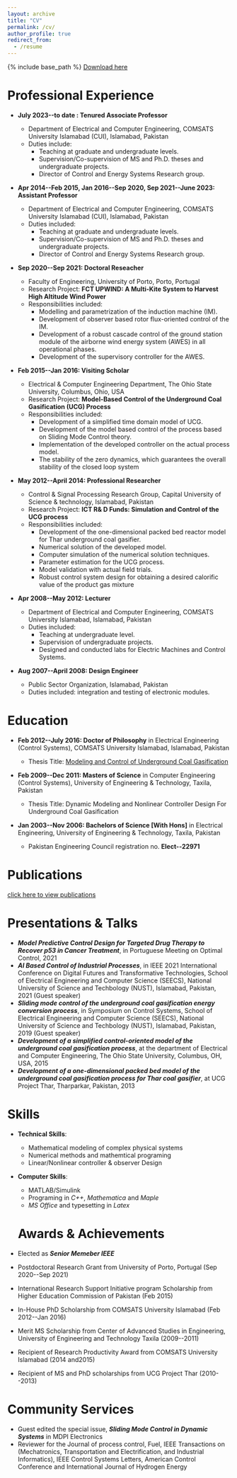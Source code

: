 ```yaml
---
layout: archive
title: "CV"
permalink: /cv/
author_profile: true
redirect_from:
  - /resume
---
```


{% include base_path %}
[Download here](https://aauppal.github.io/files/latex_cv.pdf)

Professional Experience
======
* **July 2023--to date : Tenured Associate Professor**
  * Department of Electrical and Computer Engineering, COMSATS University Islamabad (CUI), Islamabad, Pakistan
  * Duties include:
    * Teaching at graduate and undergraduate levels.
    * Supervision/Co-supervision of MS and Ph.D. theses and undergraduate projects.
    * Director of Control and Energy Systems Research group.
 
* **Apr 2014--Feb 2015, Jan 2016--Sep 2020, Sep 2021--June 2023: Assistant Professor**
  * Department of Electrical and Computer Engineering, COMSATS University Islamabad (CUI), Islamabad, Pakistan
  * Duties included:
    * Teaching at graduate and undergraduate levels.
    * Supervision/Co-supervision of MS and Ph.D. theses and undergraduate projects.
    * Director of Control and Energy Systems Research group.
   
* **Sep 2020--Sep 2021: Doctoral Reseacher**
  * Faculty of Engineering, University of Porto, Porto, Portugal
  * Research Project: **FCT UPWIND: A Multi-Kite System to Harvest High Altitude Wind Power**
  * Responsibilities included:
     * Modelling and parametrization of the induction machine (IM).
     * Development of observer based rotor flux-oriented control of the IM.
     * Development of a robust cascade control of the ground station module of the airborne wind energy system (AWES) in all operational phases.
     * Development of the supervisory controller for the AWES.
   
* **Feb 2015--Jan 2016: Visiting Scholar**
  * Electrical & Computer Engineering Department, The Ohio State University, Columbus, Ohio, USA
  * Research Project: **Model-Based Control of the Underground Coal Gasification (UCG) Process**
  * Responsibilities included:
    * Development of a simplified time domain model of UCG.
    * Development of the model based control of the process based on Sliding Mode Control theory.
    * Implementation of the developed controller on the actual process model.
    * The stability of the zero dynamics, which guarantees the overall stability of the closed loop system
   
* **May 2012--April 2014: Professional Researcher**
  * Control & Signal Processing Research Group, Capital University of Science & technology, Islamabad, Pakistan
  * Research Project: **ICT R& D Funds: Simulation and Control of the UCG process**
  * Responsibilities included:
    * Development of the one-dimensional packed bed reactor model for Thar underground coal gasifier.
    * Numerical solution of the developed model.
    * Computer simulation of the numerical solution techniques.
    * Parameter estimation for the UCG process.
    * Model validation with actual field trials.
    * Robust control system design for obtaining a desired calorific value of the product gas mixture
   
* **Apr 2008--May 2012: Lecturer**
  * Department of Electrical and Computer Engineering, COMSATS University Islamabad, Islamabad, Pakistan
  * Duties included:
    * Teaching at undergraduate level.
    * Supervision of undergraduate projects.
    * Designed and conducted labs for Electric Machines and Control Systems.
   
* **Aug 2007--April 2008: Design Engineer**
  * Public Sector Organization, Islamabad, Pakistan
  * Duties included: integration and testing of electronic modules.  

Education
======
* **Feb 2012--July 2016: Doctor of Philosophy** in Electrical Engineering (Control Systems), COMSATS University Islamabad, Islamabad, Pakistan
  * Thesis Title: [Modeling and Control of Underground Coal Gasification](https://aauppal.github.io/files/PhD_thesis_aauppal.pdf)
 
* **Feb 2009--Dec 2011: Masters of Science** in Computer Engineering (Control Systems), University of Engineering & Technology, Taxila, Pakistan
  * Thesis Title: Dynamic Modeling and Nonlinear Controller Design For Underground Coal Gasification
 
* **Jan 2003--Nov 2006: Bachelors of Science [With Hons]** in Electrical Engineering, University of Engineering & Technology, Taxila, Pakistan
  * Pakistan Engineering Council registration no. **Elect--22971**
 
Publications
======
[click here to view publications](https://aauppal.github.io/publications/)
 
Presentations & Talks
======
* ***Model Predictive Control Design for Targeted Drug Therapy to Recover p53 in Cancer Treatment***, in Portuguese Meeting on Optimal Control, 2021
* ***AI Based Control of Industrial Processes***, in IEEE 2021 International Conference on Digital Futures and Transformative Technologies, School of Electrical Engineering and Computer Science (SEECS), National University of Science and Techbology (NUST), Islamabad, Pakistan, 2021 (Guest speaker)
* ***Sliding mode control of the underground coal gasification energy conversion process***, in Symposium on Control Systems, School of Electrical Engineering and Computer Science (SEECS), National University of Science and Techbology (NUST), Islamabad, Pakistan, 2019 (Guest speaker)
* ***Development of a simplified control-oriented model of the underground coal gasification process***, at the department of Electrical and Computer Engineering, The Ohio State University, Columbus, OH, USA, 2015
* ***Development of a one-dimensional packed bed model of the underground coal gasification process for Thar coal gasifier***, at UCG Project Thar, Tharparkar, Pakistan, 2013

Skills
======
* **Technical Skills**:
  * Mathematical modeling of complex physical systems
  * Numerical methods and mathemtical programing
  * Linear/Nonlinear controller & observer Design
* **Computer Skills**:
  * MATLAB/Simulink
  * Programing in *C++*, *Mathematica* and *Maple*
  * *MS Office* and typesetting in *Latex*
 
  Awards & Achievements
  ======
* Elected as ***Senior Memeber IEEE***
* Postdoctoral Research Grant from University of Porto, Portugal (Sep 2020--Sep 2021)
* International Research Support Initiative program Scholarship from Higher Education Commission of Pakistan (Feb 2015)
* In-House PhD Scholarship from COMSATS University Islamabad (Feb 2012--Jan 2016)
* Merit MS Scholarship from Center of Advanced Studies in Engineering, University of Engineering and Technology Taxila (2009--2011)
* Recipient of Research Productivity Award from COMSATS University Islamabad (2014 and2015)
* Recipient of MS and PhD scholarships from UCG Project Thar (2010--2013)

Community Services
  ======
* Guest edited the special issue, ***Sliding Mode Control in Dynamic Systems*** in MDPI Electronics
* Reviewer for the Journal of process control, Fuel, IEEE Transactions on (Mechatronics, Transportation and Electrification, and Industrial Informatics), IEEE Control Systems Letters, American Control Conference and International Journal of Hydrogen Energy


